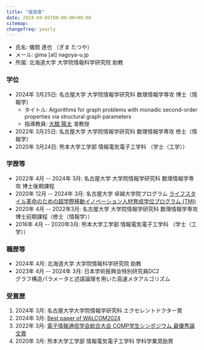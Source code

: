 ```yaml
---
title: "履歴書"
date: 2024-04-05T00:00:00+09:00
sitemap:
changefreq: yearly
---
```

- 氏名: 儀間 達也 （ぎま たつや）
- メール: gima [at] nagoya-u.jp
- 所属: 北海道大学 大学院情報科学研究院 助教 

### 学位
- 2024年 3月25日: 名古屋大学 大学院情報学研究科 数理情報学専攻 博士（情報学）
    - タイトル: Algorithms for graph problems with monadic second-order properties via structural graph parameters
    - 指導教員: [大舘 陽太](https://www.math.mi.i.nagoya-u.ac.jp/~otachi) 准教授
- 2022年 3月25日: 名古屋大学 大学院情報学研究科 数理情報学専攻 修士（情報学）
- 2020年 3月24日: 熊本大学工学部 情報電気電子工学科 （学士（工学））

### 学歴等
- 2022年 4月 -- 2024年 3月: 名古屋大学 大学院情報学研究科 数理情報学専攻 博士後期課程 
- 2020年 12月 -- 2024年 3月: 名古屋大学 卓越大学院プログラム [ライフスタイル革命のための超学際移動イノベーション人材育成学位プログラム (TMI)](https://www.tmi.mirai.nagoya-u.ac.jp)
- 2020年 4月 -- 2022年3月: 名古屋大学 大学院情報学研究科 数理情報学専攻 博士前期課程（修士（情報学））
- 2016年 4月 -- 2020年3月: 熊本大学工学部 情報電気電子工学科 （学士（工学））

### 職歴等
- 2024年 4月: 北海道大学 大学院情報科学研究院 助教 
- 2023年 4月 -- 2024年 3月: 日本学術振興会特別研究員DC2 <br> グラフ構造パラメータと述語論理を用いた高速メタアルゴリズム

### 受賞歴
1. 2024年 3月: 名古屋大学大学院情報学研究科 エクセレントドクター賞
1. 2024年 3月: [Best paper of WALCOM2024](https://www.kono.cis.iwate-u.ac.jp/~yamanaka/walcom2024/index.html)
1. 2022年 3月: [電子情報通信学会総合大会 COMP学生シンポジウム 最優秀論文賞](https://www.ieice.org/~comp/student-sympo/2022.html)
2. 2020年 3月: 熊本大学工学部 情報電気電子工学科 学科学業奨励賞